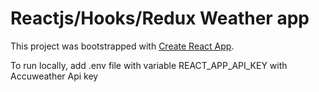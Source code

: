 # Reactjs/Hooks/Redux Weather app
This project was bootstrapped with [Create React App](https://github.com/facebook/create-react-app).

To run locally, add .env file with variable REACT_APP_API_KEY with Accuweather Api key